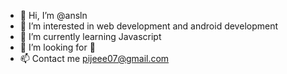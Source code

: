 - 👋 Hi, I’m @ansln
- 👀 I’m interested in web development and android development
- 🌱 I’m currently learning Javascript
- 💞️ I’m looking for 👧
- 📫 Contact me pijeee07@gmail.com

<!---
ansln/ansln is a ✨ special ✨ repository because its `README.md` (this file) appears on your GitHub profile.
You can click the Preview link to take a look at your changes.
--->
